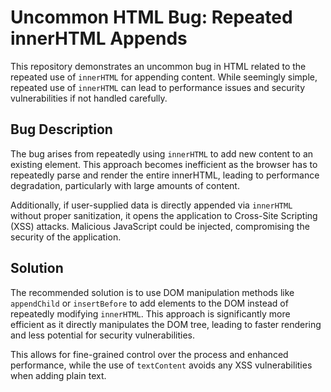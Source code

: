 # Uncommon HTML Bug: Repeated innerHTML Appends

This repository demonstrates an uncommon bug in HTML related to the repeated use of `innerHTML` for appending content. While seemingly simple, repeated use of `innerHTML` can lead to performance issues and security vulnerabilities if not handled carefully.

## Bug Description

The bug arises from repeatedly using `innerHTML` to add new content to an existing element.  This approach becomes inefficient as the browser has to repeatedly parse and render the entire innerHTML, leading to performance degradation, particularly with large amounts of content.

Additionally, if user-supplied data is directly appended via `innerHTML` without proper sanitization, it opens the application to Cross-Site Scripting (XSS) attacks. Malicious JavaScript could be injected, compromising the security of the application.

## Solution

The recommended solution is to use DOM manipulation methods like `appendChild` or `insertBefore` to add elements to the DOM instead of repeatedly modifying `innerHTML`.  This approach is significantly more efficient as it directly manipulates the DOM tree, leading to faster rendering and less potential for security vulnerabilities.

This allows for fine-grained control over the process and enhanced performance, while the use of `textContent` avoids any XSS vulnerabilities when adding plain text.